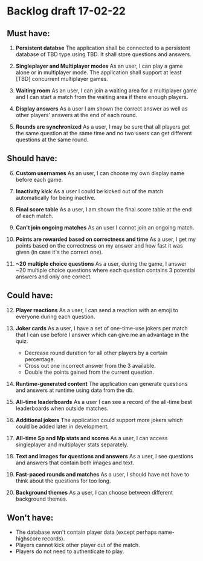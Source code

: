 # Backlog draft 17-02-22

## Must have:

1. **Persistent databse**
The application shall be connected to a persistent database of TBD type using TBD. It shall store questions and answers.

2. **Singleplayer and Multiplayer modes**
As an user, I can play a game alone or in multiplayer mode.
The application shall support at least [TBD] concurrent multiplayer games.

3. **Waiting room**
As an user, I can join a waiting area for a multiplayer game and I can start a match from the waiting area if there enough players.

4. **Display answers**
As a user I am shown the correct answer as well as other players' answers at the end of each round.

5. **Rounds are synchronized**
As a user, I may be sure that all players get the same question at the same time and no two users can get different questions at the same round.

## Should have:

6. **Custom usernames**
As an user, I can choose my own display name before each game.

7. **Inactivity kick**
As a user I could be kicked out of the match automatically for being inactive.

8. **Final score table**
As a user, I am shown the final score table at the end of each match.

9. **Can't join ongoing matches**
As an user I cannot join an ongoing match.

10. **Points are rewarded based on correctness and time**
As a user, I get my points based on the correctness on my answer and how fast it was given (in case it's the correct one).

11. **~20 multiple choice questions**
As a user, during the game, I answer ~20 multiple choice questions where each question contains 3 potential answers and only one correct.

## Could have:

12. **Player reactions**
As a user, I can send a reaction with an emoji to everyone during each question.

13. **Joker cards**
As a user, I have a set of one-time-use jokers per match that I can use before I answer which can give me an advantage in the quiz.
	- Decrease round duration for all other players by a certain percentage.
	- Cross out one incorrect answer from the 3 available.
	- Double the points gained from the current question.

14. **Runtime-generated content**
The application can generate questions and answers at runtime using data from the db.

15. **All-time leaderboards**
As a user I can see a record of the all-time best leaderboards when outside matches.

16. **Additional jokers**
The application could support more jokers which could be added later in development.

17. **All-time Sp and Mp stats and scores**
As a user, I can access singleplayer and multiplayer stats separately.

18. **Text and images for questions and answers**
As a user, I see questions and answers that contain both images and text.

19. **Fast-paced rounds and matches**
As a user, I should have not have to think about the questions for too long.

20. **Background themes**
As a user, I can choose between different background themes.

## Won't have:

* The database won't contain player data (except perhaps name-highscore records).
* Players cannot kick other player out of the match.
* Players do not need to authenticate to play.

